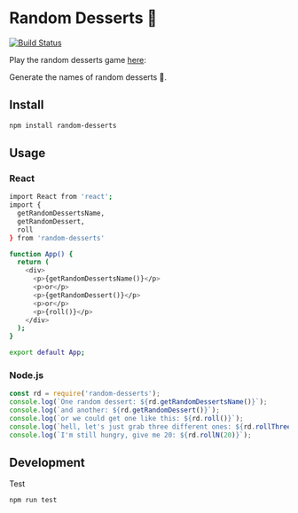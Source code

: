 # Random Desserts 🍨

[![Build Status](https://travis-ci.org/n1ckdm/random-desserts.svg?branch=master)](https://travis-ci.org/n1ckdm/random-desserts)

Play the random desserts game [here](https://www.httf.uk/):

Generate the names of random desserts 🦄.

## Install

```bash
npm install random-desserts
```

## Usage

### React

```bash
import React from 'react';
import { 
  getRandomDessertsName,
  getRandomDessert,
  roll
} from 'random-desserts'

function App() {
  return (
    <div>
      <p>{getRandomDessertsName()}</p>
      <p>or</p>
      <p>{getRandomDessert()}</p>
      <p>or</p>
      <p>{roll()}</p>
    </div>
  );
}

export default App;
```

### Node.js

```javascript
const rd = require('random-desserts');
console.log(`One random dessert: ${rd.getRandomDessertsName()}`);
console.log(`and another: ${rd.getRandomDessert()}`);
console.log(`or we could get one like this: ${rd.roll()}`);
console.log(`hell, let's just grab three different ones: ${rd.rollThree()}`);
console.log(`I'm still hungry, give me 20: ${rd.rollN(20)}`);
```

## Development

Test

```bash
npm run test
```
